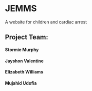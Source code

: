 # JEMMS
A website for children and cardiac arrest

## Project Team:
<h4>Stormie Murphy</h4>
<h4>Jayshon Valentine</h4>
<h4>Elizabeth Williams</h4>
<h4>Mujahid Udofia</h4>
